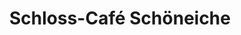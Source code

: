 ---
title: "Schloss-Café Schöneiche"
url: /schoeneiche-bei-berlin/schloss-cafe-schoeneiche/
shop: Konditorei
---